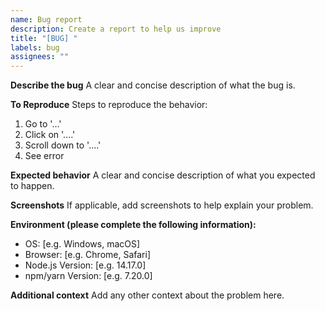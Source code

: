 ```yaml
---
name: Bug report
description: Create a report to help us improve
title: "[BUG] "
labels: bug
assignees: ""
---
```


**Describe the bug**
A clear and concise description of what the bug is.

**To Reproduce**
Steps to reproduce the behavior:

1. Go to '...'
2. Click on '....'
3. Scroll down to '....'
4. See error

**Expected behavior**
A clear and concise description of what you expected to happen.

**Screenshots**
If applicable, add screenshots to help explain your problem.

**Environment (please complete the following information):**

- OS: [e.g. Windows, macOS]
- Browser: [e.g. Chrome, Safari]
- Node.js Version: [e.g. 14.17.0]
- npm/yarn Version: [e.g. 7.20.0]

**Additional context**
Add any other context about the problem here.
